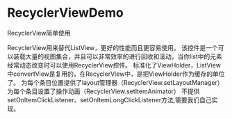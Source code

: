 # RecyclerViewDemo
RecyclerView简单使用

RecyclerView用来替代ListView，更好的性能而且更容易使用。
该控件是一个可以装载大量的视图集合，并且可以非常效率的进行回收和滚动，当你list中的元素经常动态改变时可以使用RecyclerView控件。
标准化了ViewHolder，ListView中convertView是复用的，在RecyclerView中，是把ViewHolder作为缓存的单位了。
为每个条目位置提供了layout管理器（RecyclerView.setLayoutManager）
为每个条目设置了操作动画（RecyclerView.setItemAnimator）
不提供setOnItemClickListener、setOnItemLongClickListener方法,需要我们自己实现。

